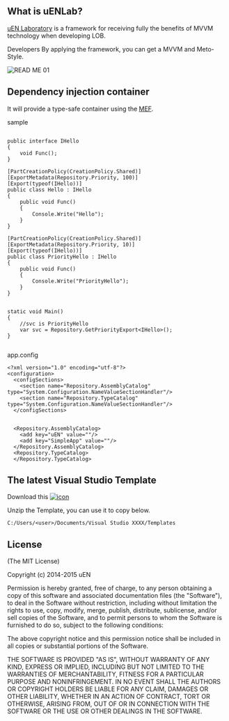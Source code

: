## What is uENLab?

[uEN Laboratory](http://s-ueno.github.io/) is a framework for receiving fully the benefits of MVVM technology when developing LOB.

Developers By applying the framework, you can get a MVVM and Meto-Style.


![READ ME 01](http://s-ueno.github.io/images/readme_01.PNG)


## Dependency injection container

It will provide a type-safe container using the [MEF](https://msdn.microsoft.com/library/dd460648.aspx).

sample
```

public interface IHello
{
    void Func();
}

[PartCreationPolicy(CreationPolicy.Shared)]
[ExportMetadata(Repository.Priority, 100)]
[Export(typeof(IHello))]
public class Hello : IHello
{
    public void Func()
    {
        Console.Write("Hello");
    }
}

[PartCreationPolicy(CreationPolicy.Shared)]
[ExportMetadata(Repository.Priority, 10)]
[Export(typeof(IHello))]
public class PriorityHello : IHello
{
    public void Func()
    {
        Console.Write("PriorityHello");
    }
}


static void Main()
{
    //svc is PriorityHello
    var svc = Repository.GetPriorityExport<IHello>();
}


```

app.config

```
<?xml version="1.0" encoding="utf-8"?>
<configuration>
  <configSections>
    <section name="Repository.AssemblyCatalog" type="System.Configuration.NameValueSectionHandler"/>
    <section name="Repository.TypeCatalog" type="System.Configuration.NameValueSectionHandler"/>
  </configSections>

  
  <Repository.AssemblyCatalog>
    <add key="uEN" value=""/>
    <add key="SimpleApp" value=""/>
  </Repository.AssemblyCatalog>
  <Repository.TypeCatalog>
  </Repository.TypeCatalog>
```


## The latest Visual Studio Template

Download this
<a href="http://s-ueno.github.io/additionalData/Templates.zip" rel="tooltip" title="download zip">
  <img class="social_icon" alt="icon" src="http://s-ueno.github.io/images/zippedFile.png">
</a>

Unzip the Template, you can use it to copy below.


```
C:/Users/<user>/Documents/Visual Studio XXXX/Templates
```


## License
(The MIT License)

Copyright (c) 2014-2015 uEN

Permission is hereby granted, free of charge, to any person obtaining a copy
of this software and associated documentation files (the "Software"), to deal
in the Software without restriction, including without limitation the rights
to use, copy, modify, merge, publish, distribute, sublicense, and/or sell
copies of the Software, and to permit persons to whom the Software is
furnished to do so, subject to the following conditions:

The above copyright notice and this permission notice shall be included in all
copies or substantial portions of the Software.

THE SOFTWARE IS PROVIDED "AS IS", WITHOUT WARRANTY OF ANY KIND, EXPRESS OR
IMPLIED, INCLUDING BUT NOT LIMITED TO THE WARRANTIES OF MERCHANTABILITY,
FITNESS FOR A PARTICULAR PURPOSE AND NONINFRINGEMENT. IN NO EVENT SHALL THE
AUTHORS OR COPYRIGHT HOLDERS BE LIABLE FOR ANY CLAIM, DAMAGES OR OTHER
LIABILITY, WHETHER IN AN ACTION OF CONTRACT, TORT OR OTHERWISE, ARISING FROM,
OUT OF OR IN CONNECTION WITH THE SOFTWARE OR THE USE OR OTHER DEALINGS IN THE
SOFTWARE.
